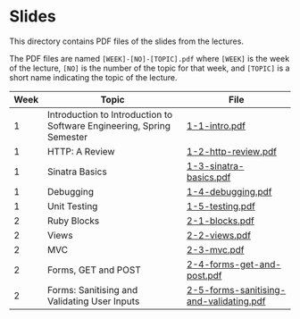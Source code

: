 # Slides

This directory contains PDF files of the slides from the lectures. 

The PDF files are named `[WEEK]-[NO]-[TOPIC].pdf` where `[WEEK]` is the week of the lecture, `[NO]` is the number of the topic for that week, and `[TOPIC]` is a short name indicating the topic of the lecture.

| Week | Topic | File |
| ---- | ----- | ---- | 
| 1    | Introduction to Introduction to Software Engineering, Spring Semester | [1-1-intro.pdf](1-1-intro.pdf) |
| 1    | HTTP: A Review | [1-2-http-review.pdf](1-2-http-review.pdf) |
| 1    | Sinatra Basics | [1-3-sinatra-basics.pdf](1-3-sinatra-basics.pdf) |
| 1    | Debugging | [1-4-debugging.pdf](1-4-debugging.pdf) |
| 1    | Unit Testing | [1-5-testing.pdf](1-5-testing.pdf) |
| 2    | Ruby Blocks | [2-1-blocks.pdf](2-1-blocks.pdf) |
| 2    | Views | [2-2-views.pdf](2-2-views.pdf) |
| 2    | MVC | [2-3-mvc.pdf](2-3-mvc.pdf) |
| 2    | Forms, GET and POST | [2-4-forms-get-and-post.pdf](2-4-forms-get-and-post.pdf) |
| 2    | Forms: Sanitising and Validating User Inputs | [2-5-forms-sanitising-and-validating.pdf](2-5-forms-sanitising-and-validating.pdf) |
